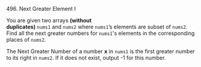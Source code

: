 496. Next Greater Element I

You are given two arrays **(without
duplicates)** `nums1` and `nums2` where `nums1`’s elements are subset
of `nums2`. Find all the next greater numbers for `nums1`'s elements in the
corresponding places of `nums2`.

The Next Greater Number of a number **x** in `nums1` is the first greater number
to its right in `nums2`. If it does not exist, output -1 for this number.
